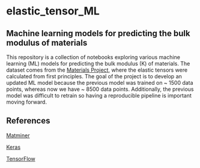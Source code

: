 # elastic_tensor_ML
## Machine learning models for predicting the bulk modulus of materials

This repository is a collection of notebooks exploring various machine learning (ML) models for predicting the bulk modulus (K) of materials. The dataset comes from the [Materials Project](https://materialsproject.org), where the elastic tensors were calculated from first principles. The goal of the project is to develop an updated ML model because the previous model was trained on ~ 1500 data points, whereas now we have ~ 8500 data points. Additionally, the previous model was difficult to retrain so having a reproducible pipeline is important moving forward.

## References

[Matminer](https://github.com/hackingmaterials/matminer_examples)

[Keras](https://github.com/keras-team/keras/tree/master/examples)

[TensorFlow](https://github.com/tensorflow/docs/tree/master/site/en/tutorials/eager)